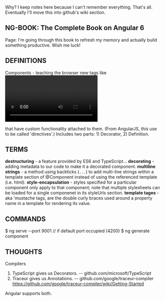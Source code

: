 Why?
I keep notes here because I can't remember everything. That's all. Eventually I'll move this into github's wiki section.


NG-BOOK: The Complete Book on Angular 6
---
Page:
I'm going through this book to refresh my memory and actually build something productive. Wish me luck!

DEFINITIONS
---
Components - teaching the browser new tags like <video> or <form> that have custom functionality attached to them. (From AngularJS, this use to be called 'directives'.) Includes two parts: 1) Decorator, 2) Definition.

TERMS
---
__destructuring__ - a feature provided by ES6 and TypeScript...
__decorating__ - adding metadata to our code to make it a decorated component.
__multiline strings__ - a method using backticks (`...`) to add multi-line strings within a template section of @Component instead of using the referenced template (i.e. html).
__style-encapsulation__ - styles specified for a particular component only apply to that component; note that multiple stylesheets can be loaded for a single componenet in its styleUrls section.
__template tages__ - aka 'mustache tags, are the double curly braces used around a property name in a template for rendering its value.

COMMANDS
---
$ ng serve --port 9001  // if default port occupied (4200)
$ ng generate component <comp-name>


THOUGHTS
---
Compilers
1. TypeScript gives us Decorators. -- github.com/microsoft/TypeScript
2. Traceur gives us Annotations. -- github.com/google/traceur-compiler
https://github.com/google/traceur-compiler/wiki/Getting-Started

Angular supports both.